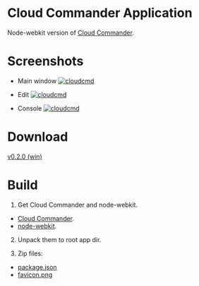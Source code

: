 Cloud Commander Application
============
Node-webkit version of [Cloud Commander](http://coderaiser.github.io/cloudcmd "Cloud Commander").

Screenshots
============
[MainIMG]: https://raw.github.com/coderaiser/cloudcmd-screenshot/master/cloudcmd-v0.3.0.png "Cloud Commander App (main)"
[MainURL]: https://github.com/coderaiser/cloudcmd-screenshot/blob/master/cloudcmd-v0.3.0.png

[EditIMG]: https://raw.github.com/coderaiser/cloudcmd-screenshot/master/cloudcmd-v0.3.0-edit.png "Cloud Commander App (edit)"
[EditURL]: https://github.com/coderaiser/cloudcmd-screenshot/blob/master/cloudcmd-v0.3.0-edit.png

[ConsoleIMG]: https://raw.github.com/coderaiser/cloudcmd-screenshot/master/cloudcmd-v0.3.0-console.png "Cloud Commander App (view"
[ConsoleURL]: https://github.com/coderaiser/cloudcmd-screenshot/blob/master/cloudcmd-v0.3.0-console.png

- Main window
[![cloudcmd][MainIMG]][MainURL]

- Edit
[![cloudcmd][EditIMG]][EditURL]

- Console
[![cloudcmd][ConsoleIMG]][ConsoleURL]

Download
============
[v0.2.0 (win)](https://github.com/coderaiser/cloudcmd-app/releases/download/v0.2.0/cloudcmd-app-v0.2.0.zip)

Build
============
1. Get Cloud Commander and node-webkit.
- [Cloud Commander](http://coderaiser.github.io/cloudcmd "Cloud Commander").
- [node-webkit](http://github.com/rogerwang/node-webkit "node-webkit").

2. Unpack them to root app dir.

3. Zip files:
- [package.json](http://github.com/coderaiser/cloudcmd-app/blob/master/package.json)
- [favicon.png](http://github.com/coderaiser/cloudcmd-app/blob/master/favicon.png)
